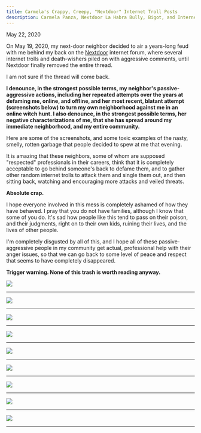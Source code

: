 ```yaml
---
title: Carmela's Crappy, Creepy, "Nextdoor" Internet Troll Posts
description: Carmela Panza, Nextdoor La Habra Bully, Bigot, and Internet Troll; Nextdoor Bullies; Jeniffer Porras, Old-Man Hating La Habra Internet Troll and Death-Wisher; Deandra Montiel, La Habra Passive-Aggressive Internet Troll
---
```


May 22, 2020

On May 19, 2020, my next-door neighbor decided to air a years-long feud with me behind my back on the <a href="https://nextdoor.com/" target="_blank">Nextdoor</a> internet forum, where several internet trolls and death-wishers piled on with aggressive comments, until Nextdoor finally removed the entire thread. 

I am not sure if the thread will come back.

**I denounce, in the strongest possible terms, my neighbor's passive-aggressive actions, including her repeated attempts over the years at defaming me, online, and offline, and her most recent, blatant attempt (screenshots below) to turn my own neighborhood against me in an online witch hunt. I also denounce, in the strongest possible terms, her negative characterizations of me, that she has spread around my immediate neighborhood, and my entire community.**

Here are some of the screenshots, and some toxic examples of the nasty, smelly, rotten garbage that people decided to spew at me that evening.

It is amazing that these neighbors, some of whom are supposed "respected" professionals in their careers, think that it is completely acceptable to go behind someone's back to defame them, and to gather other random internet trolls to attack them and single them out, and then sitting back, watching and encouraging more attacks and veiled threats.

**Absolute crap.**

I hope everyone involved in this mess is completely ashamed of how they have behaved. I pray that you do not have families, although I know that some of you do. It's sad how people like this tend to pass on their poison, and their judgments, right on to their own kids, ruining their lives, and the lives of other people.

I'm completely disgusted by all of this, and I hope all of these passive-aggressive people in my community get actual, professional help with their anger issues, so that we can go back to some level of peace and respect that seems to have completely disappeared.

**Trigger warning. None of this trash is worth reading anyway.**

<img src="../assets/images/carmelas-nasty-post-clipped.jpg"/><br/>
<hr/>
<img src="../assets/images/jeniffer-porras-aggressive-nasty-ignorant-internet-troll-1.jpg"/>
<hr/>
<img src="../assets/images/jeniffer-porras-disgusting-death-wishing-internet-bigot.jpg"/><br/>
<hr/>
<img src="../assets/images/trolls-who-celebrate-old-men-dying-in-la-habra-california-90631.jpg"/><br/>
<hr/>
<img src="../assets/images/deandra-montiel-passive-aggressive-internet-troll-1.jpg"/><br/>
<hr/>
<img src="../assets/images/carmela-blames-everyone-for-her-burglary.jpg"/><br/>
<hr/>
<img src="../assets/images/carmela-creepy-neighbor-schtick-2018.jpg"/><br/>
<hr/>

<img src="../assets/images/jonathan-leon-judgmental-internet-commenter.jpg"/><br/>
<hr/>
<img src="../assets/images/carmela-panza-racist-nextdoor-troll.jpg"/><br/>
<hr/>

<!-- church-going -->


